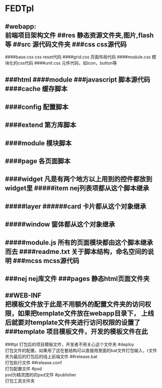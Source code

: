 
FEDTpl
======
#webapp:       
前端项目架构文件
##res
静态资源文件夹,图片,flash等
##src
源代码文件夹
###css
css源代码
----------------------------------------------------------------------------------------------------
####base.css
css  reset代码
####grid.css
页面布局代码
####module.css
模块化的css代码
####unit.css
元件代码，如icon，button等


###html
####module
###javascript
脚本源代码
####cache
缓存脚本
----------------------------------------------------------------------------------------------------
####config
配置脚本
----------------------------------------------------------------------------------------------------
####extend
第方库脚本
----------------------------------------------------------------------------------------------------
####module
模块脚本
----------------------------------------------------------------------------------------------------
####page
各页面脚本
----------------------------------------------------------------------------------------------------
####widget
凡是有两个地方以上用到的控件都放到widget里
#####item
nej列表项都从这个脚本继承
----------------------------------------------------------------------------------------------------
#####layer
######card
卡片都从这个对象继承
----------------------------------------------------------------------------------------------------
#####window
窗体都从这个对象继承
----------------------------------------------------------------------------------------------------
#####module.js
所有的页面模块都由这个脚本继承而去
####readme.txt
关于脚本结构，命名空间的说明
###mcss
mcss源代码
----------------------------------------------------------------------------------------------------
###nej
nej库文件
###pages 
静态html页面文件夹
----------------------------------------------------------------------------------------------------
##WEB-INF         
把模板文件放于此是不用额外的配置文件夹的访问权限，如果把template文件放在webapp目录下，                上线后就要对template文件夹进行访问权限的设置了
###template
项目模板文件，开发的模板文件在此
----------------------------------------------------------------------------------------------------
###tpl
打包后的项目模板文件，开发者不用关心这个文件夹
#deploy		      
打包文件的配置，如果用了这在套结构可以直接用里面的bat文件打包输入，r文件夹为最后的打包后的线上前端文件
##release.bat	
打包执行文件
##release.conf	  
打包配置文件
#psd		        
psd为精灵图的的psd文件
#publisher       
打包工具文件夹




